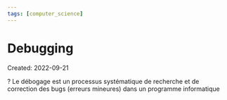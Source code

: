 ```yaml
---
tags: [computer_science] 
---
```

# Debugging
Created: 2022-09-21

?
Le débogage est un processus systématique de recherche et de correction des bugs (erreurs mineures) dans un programme informatique
<!--SR:!2023-02-07,89,270-->